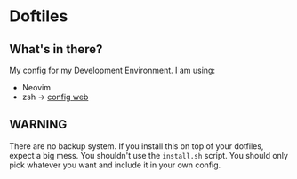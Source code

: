 #  Doftiles

## What's in there?

My config for my Development Environment.
I am using:

* Neovim
* zsh -> [config web](https://thevaluable.dev/zsh-install-configure/)

## WARNING

There are no backup system. If you install this on top of your dotfiles, expect a big mess.
You shouldn't use the `install.sh` script. You should only pick whatever you want and include it in your own config.

